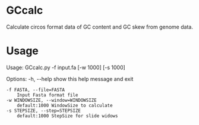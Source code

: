 GCcalc
======

Calculate circos format data of GC content and GC skew from genome data. 


Usage
=====

Usage: GCcalc.py -f input.fa [-w 1000] [-s 1000]

Options:
    -h, --help  show this help message and exit

    -f FASTA, --file=FASTA
        Input Fasta format file
    -w WINDOWSIZE, --window=WINDOWSIZE
        default:1000 WindowSize to calculate
    -s STEPSIZE, --step=STEPSIZE
        default:1000 StepSize for slide widows
